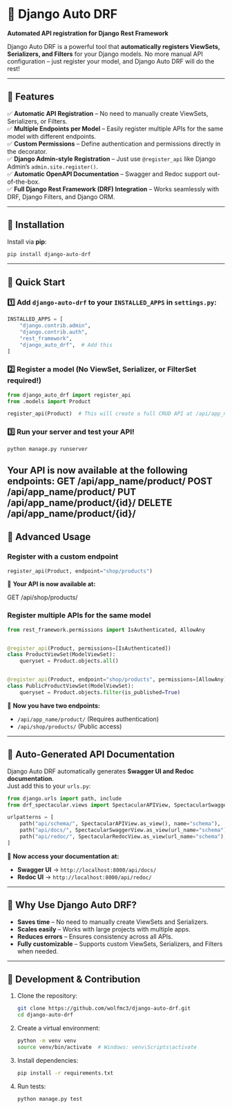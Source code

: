 # 🚀 Django Auto DRF

**Automated API registration for Django Rest Framework**

Django Auto DRF is a powerful tool that **automatically registers ViewSets, Serializers, and Filters** for your Django
models. No more manual API configuration – just register your model, and Django Auto DRF will do the rest!

---

## 🌟 Features

✅ **Automatic API Registration** – No need to manually create ViewSets, Serializers, or Filters.  
✅ **Multiple Endpoints per Model** – Easily register multiple APIs for the same model with different endpoints.  
✅ **Custom Permissions** – Define authentication and permissions directly in the decorator.  
✅ **Django Admin-style Registration** – Just use `@register_api` like Django Admin’s `admin.site.register()`.  
✅ **Automatic OpenAPI Documentation** – Swagger and Redoc support out-of-the-box.  
✅ **Full Django Rest Framework (DRF) Integration** – Works seamlessly with DRF, Django Filters, and Django ORM.

---

## 🚀 Installation

Install via **pip**:

```bash
pip install django-auto-drf
```

---

## 📌 Quick Start

### **1️⃣ Add `django-auto-drf` to your `INSTALLED_APPS`** in `settings.py`:

```python
INSTALLED_APPS = [
    "django.contrib.admin",
    "django.contrib.auth",
    "rest_framework",
    "django_auto_drf",  # Add this
]
```

### **2️⃣ Register a model** (No ViewSet, Serializer, or FilterSet required!)

```python
from django_auto_drf import register_api
from .models import Product

register_api(Product)  # This will create a full CRUD API at /api/app_name/product/
```

### **3️⃣ Run your server and test your API!**

```bash
python manage.py runserver
```

Your API is now available at the following endpoints:
GET /api/app_name/product/ POST /api/app_name/product/ PUT /api/app_name/product/{id}/ DELETE
/api/app_name/product/{id}/
---

## 📖 Advanced Usage

### **Register with a custom endpoint**

```python
register_api(Product, endpoint="shop/products")
```

📌 **Your API is now available at:**

GET /api/shop/products/

### **Register multiple APIs for the same model**

```python
from rest_framework.permissions import IsAuthenticated, AllowAny


@register_api(Product, permissions=[IsAuthenticated])
class ProductViewSet(ModelViewSet):
    queryset = Product.objects.all()


@register_api(Product, endpoint="shop/products", permissions=[AllowAny])
class PublicProductViewSet(ModelViewSet):
    queryset = Product.objects.filter(is_published=True)
```

📌 **Now you have two endpoints:**

- `/api/app_name/product/` (Requires authentication)
- `/api/shop/products/` (Public access)

---

## 📜 Auto-Generated API Documentation

Django Auto DRF automatically generates **Swagger UI and Redoc documentation**.  
Just add this to your `urls.py`:

```python
from django.urls import path, include
from drf_spectacular.views import SpectacularAPIView, SpectacularSwaggerView, SpectacularRedocView

urlpatterns = [
    path("api/schema/", SpectacularAPIView.as_view(), name="schema"),
    path("api/docs/", SpectacularSwaggerView.as_view(url_name="schema"), name="swagger-ui"),
    path("api/redoc/", SpectacularRedocView.as_view(url_name="schema"), name="redoc"),
]
```

📌 **Now access your documentation at:**

- **Swagger UI** → `http://localhost:8000/api/docs/`
- **Redoc UI** → `http://localhost:8000/api/redoc/`

---

## 🎯 Why Use Django Auto DRF?

- **Saves time** – No need to manually create ViewSets and Serializers.
- **Scales easily** – Works with large projects with multiple apps.
- **Reduces errors** – Ensures consistency across all APIs.
- **Fully customizable** – Supports custom ViewSets, Serializers, and Filters when needed.

---

## 🔧 Development & Contribution

1. Clone the repository:
   ```bash
   git clone https://github.com/wolfmc3/django-auto-drf.git
   cd django-auto-drf
   ```
2. Create a virtual environment:
   ```bash
   python -m venv venv
   source venv/bin/activate  # Windows: venv\Scripts\activate
   ```
3. Install dependencies:
   ```bash
   pip install -r requirements.txt
   ```
4. Run tests:
   ```bash
   python manage.py test
   ```